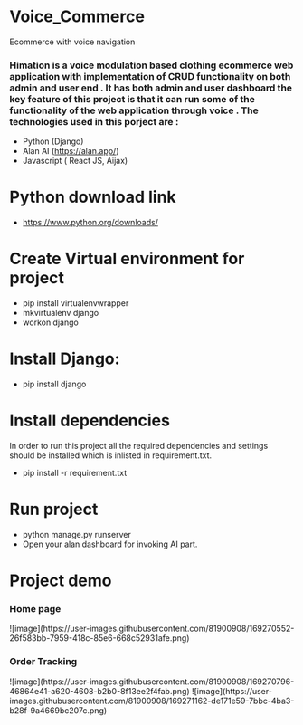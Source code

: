 # Voice_Commerce
Ecommerce with voice navigation
<h3> Himation is a  voice modulation based clothing ecommerce web application with implementation of CRUD functionality on both admin and user end . It has both admin and user dashboard 
the key feature of this project is that it can run some of the functionality of the web application through voice . The technologies used in this porject are :</H3>

* Python (Django) 
* Alan AI (https://alan.app/)
* Javascript ( React JS,  Aijax)


# Python download link 
* https://www.python.org/downloads/

# Create Virtual environment for project
* pip install virtualenvwrapper
* mkvirtualenv django
* workon django

# Install Django:
* pip install django

# Install dependencies 
In order to run this project all the required dependencies and settings should be installed which is inlisted in requirement.txt.
* pip install -r requirement.txt

# Run project 
* python manage.py runserver
* Open your alan dashboard for invoking AI part.
# Project demo

<h3>Home page </h3>
![image](https://user-images.githubusercontent.com/81900908/169270552-26f583bb-7959-418c-85e6-668c52931afe.png)

<h3>Order Tracking </h3>
![image](https://user-images.githubusercontent.com/81900908/169270796-46864e41-a620-4608-b2b0-8f13ee2f4fab.png)
![image](https://user-images.githubusercontent.com/81900908/169271162-de171e59-7bbc-4ba3-b28f-9a4669bc207c.png)


